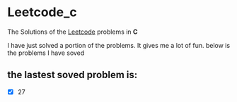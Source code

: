 # Leetcode_c
The Solutions of the [Leetcode](https://leetcode.com/problemset/all/) problems in **C**

I have just solved a portion of the problems. It gives me a lot of fun.
below is the problems I have soved

## the lastest soved problem is:
- [x] 27
